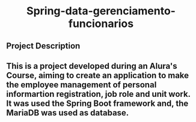 <h1 align="center"> Spring-data-gerenciamento-funcionarios</h1>

<h2>Project Description<h2>
<p>This is a project developed during an Alura's Course, aiming to create an application to make the employee management of personal informartion registration, job role and unit work. It was used the Spring Boot framework and, the MariaDB was used as database. <p>
